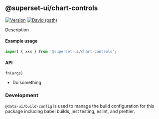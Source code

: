 <!--
Licensed to the Apache Software Foundation (ASF) under one
or more contributor license agreements.  See the NOTICE file
distributed with this work for additional information
regarding copyright ownership.  The ASF licenses this file
to you under the Apache License, Version 2.0 (the
"License"); you may not use this file except in compliance
with the License.  You may obtain a copy of the License at

  http://www.apache.org/licenses/LICENSE-2.0

Unless required by applicable law or agreed to in writing,
software distributed under the License is distributed on an
"AS IS" BASIS, WITHOUT WARRANTIES OR CONDITIONS OF ANY
KIND, either express or implied.  See the License for the
specific language governing permissions and limitations
under the License.
-->

## @superset-ui/chart-controls

[![Version](https://img.shields.io/npm/v/@superset-ui/chart-controls.svg?style=flat)](https://www.npmjs.com/package/@superset-ui/chart-controls)
[![David (path)](https://img.shields.io/david/apache-superset/superset-ui.svg?path=packages%2Fsuperset-ui-chart-controls&style=flat-square)](https://david-dm.org/apache-superset/superset-ui?path=packages/superset-ui-chart-controls)

Description

#### Example usage

```js
import { xxx } from '@superset-ui/chart-controls';
```

#### API

`fn(args)`

- Do something

### Development

`@data-ui/build-config` is used to manage the build configuration for this package including babel
builds, jest testing, eslint, and prettier.
